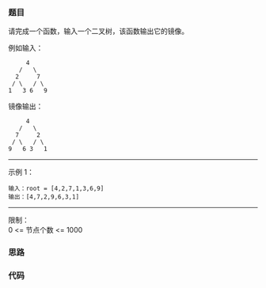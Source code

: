 ### 题目

请完成一个函数，输入一个二叉树，该函数输出它的镜像。

例如输入：

         4
       /   \
      2     7
     / \   / \
    1   3 6   9
镜像输出：

         4
       /   \
      7     2
     / \   / \
    9   6 3   1

---

示例 1：

    输入：root = [4,2,7,1,3,6,9]
    输出：[4,7,2,9,6,3,1]
 
---

限制：  
0 <= 节点个数 <= 1000

### 思路


### 代码

